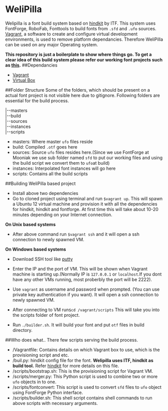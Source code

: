 # WeliPilla
Welipilla is a font build system based on [hindkit](https://github.com/itfoundry/hindkit) by ITF. This system uses FontForge, RoboFab, Fonttools to build fonts from `.sfd` and `.ufo` sources. [Vagrant](https://www.vagrantup.com/), a software to create and configure virtual development environments, is used to remove platform dependancies. Therefore WeliPilla can be used on any major Operating system.  

**This repository is just a boilerplate to show where things go. To get a clear idea of this build system please refer our working font projects such as [this](https://github.com/mooniak/stick-no-bills-font).**
##Dependancies
* [Vagrant](https://www.vagrantup.com/)
* [Virtual Box](https://www.virtualbox.org/)  

##Folder Structure
Some of the folders, which should be present on a actual font project is not visible here due to gitignore. Following folders are essential for the build process.

|--masters  
|--build  
|--sources  
|--instances  
|--scripts  

* masters: Where master ```ufo``` files reside
* build: Compiled ```.otf``` goes here
* sources: Source ```ufo``` files resides here.(Since we use FontForge at Mooniak we use sub folder named ```sfd``` to put our working files and using the build script we convert them to ```ufo```at build)
* instances: Interpolated font instances will go here
* scripts: Contains all the build scripts

##Building WeliPilla based project
* Install above two dependencies  
* Go to cloned project using terminal and run ```$vagrant up```. This will spawn a Ubuntu 12 virtual machine and provision it with all the dependencies for hindkit, hindkit and fontforge. At first time this will take about 10-20 minutes depending on your Internet connection.  

**On Unix based systems**  
* After above command run ```$vagrant ssh``` and it will open a ssh connection to newly spawned VM.  

**On Windows based systems**  
* Download SSH tool like [putty](http://www.chiark.greenend.org.uk/~sgtatham/putty/download.html)
* Enter the IP and the port of VM. This will be shown when Vagrant machine is starting up.(Normally IP is ```127.0.0.1``` or ```localhost```.If you dont have any other VMs running, most proberbly the port will be 2222).
* Use ```vagrant``` as username and password when prompted. (You can use private key authentication if you want). It will open a ssh connection to newly spawned VM. 
  
  
* After connecting to VM run```$cd /vagrant/scripts``` This will take you into the scripts folder of font project.
* Run ```./builder.sh```. It will build your font and put ```otf``` files in build directory.

##Who does what..
There few scripts serving the build process.
* /Vagrantfile: Contains details on which Vagrant box to use, which is the provisioning script and etc.
* /buil.py: hindkit config file for the font. **Welipilla uses ITF, hindkit as build tool.** Refer [hindkit](https://github.com/itfoundry/hindkit) for more details on this file.
* /scripts/bootstrap.sh: This is the provisioning script for Vagrant VM.
* /scripts/merger.py: This Python script is used to combine two or more ```ufo``` objects in to one.
* /scripts/fontconvert: This script is used to convert ```sfd``` files to ```ufo``` object using FontForge Python interface.
* /scripts/builder.sh: This shell script contains shell commands to run above scripts with necessary arguments.
